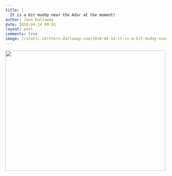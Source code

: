 ```yaml
---
title: |
  It is a bit muddy near the Adur at the moment!
author: Jane Dallaway
date: 2018-04-14 09:01
layout: post
comments: true
image: //static.skitters.dallaway.com/2018-04-14-it-is-a-bit-muddy-near-the-adur-at-the-moment-thumb-1-IMG_0543.JPG
---
```


<div>
        <a href="//static.skitters.dallaway.com/2018-04-14-it-is-a-bit-muddy-near-the-adur-at-the-moment-fullsize-1-IMG_0543.JPG">
          <img src="//static.skitters.dallaway.com/2018-04-14-it-is-a-bit-muddy-near-the-adur-at-the-moment-thumb-1-IMG_0543.JPG" width="500" height="375"/>
        </a>
      </div>



  

      